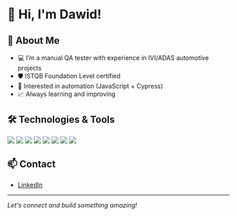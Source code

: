 # 👋 Hi, I'm Dawid!

## 🚀 About Me

- 💻 I’m a manual QA tester with experience in IVI/ADAS automotive projects
- 🛡️ ISTQB Foundation Level certified
- 🔎 Interested in automation (JavaScript + Cypress)
- 📈 Always learning and improving

## 🛠️ Technologies & Tools  

<p align="left">
  <img src="https://img.shields.io/badge/JavaScript-F7DF1E?style=for-the-badge&logo=javascript&logoColor=black" />
  <img src="https://img.shields.io/badge/Cypress-17202C?style=for-the-badge&logo=cypress&logoColor=white" />
  <img src="https://img.shields.io/badge/JIRA-0052CC?style=for-the-badge&logo=jira&logoColor=white" />
  <img src="https://img.shields.io/badge/Git-F05032?style=for-the-badge&logo=git&logoColor=white" />
  <img src="https://img.shields.io/badge/TestRail-16A085?style=for-the-badge&logoColor=white" />
  <img src="https://img.shields.io/badge/Postman-FF6C37?style=for-the-badge&logo=postman&logoColor=white" />
  <img src="https://img.shields.io/badge/SQL-4479A1?style=for-the-badge&logo=mysql&logoColor=white" />
  <img src="https://img.shields.io/badge/Swagger-85EA2D?style=for-the-badge&logo=swagger&logoColor=black" />
</p>



## 📫 Contact

- [LinkedIn](https://www.linkedin.com/in/dawid-kogut-b96143210/)

---

*Let's connect and build something amazing!*
